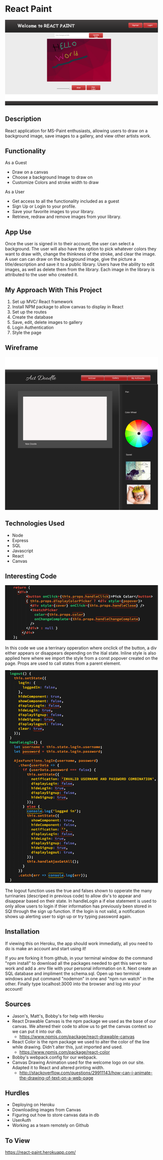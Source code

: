 # React Paint

![](./images/main.png)

## Description

React application for MS-Paint enthusiasts, allowing users to draw on a background image, save images to a gallery, and view other artists work.

## Functionality

As a Guest

- Draw on a canvas
- Choose a background Image to draw on
- Customize Colors and stroke width to draw

As a User

- Get access to all the functionality included as a guest
- Sign Up or Login to your profile.
- Save your favorite images to your library.
- Retrieve, redraw and remove images from your library.

## App Use

Once the user is signed in to their account, the user can select a background. The user will also have the option to pick whatever colors they want to draw with, change the thinkness of the stroke, and clear the image. A user can can draw on the background image, give the picture a title/description and save it to a public library. Users have the ability to edit images, as well as delete them from the library. Each image in the library is attributed to the user who created it.

## My Approach With This Project

1. Set up MVC/ React framework
2. Install NPM package to allow canvas to display in React
3. Set up the routes
4. Create the database
5. Save, edit, delete images to gallery
5. Login Authentication
6. Style the page

## Wireframe

![](./images/userpage.png)

## Technologies Used

- Node
- Express
- SQL
- Javascript
- React
- Canvas

## Interesting Code

![](./images/ex1.png)

In this code we use a terrinary opperation where onclick of the button, a div either appears or disappears depending on the itial state. Inline style is also applied here where we import the style from a const popover created on the page. Props are used to call states from a parent element.

![](./images/ex2.png)

The logout function uses the true and falses shown to opperate the many turrinaries (descriped in previous code) to allow div's to appear and disappear based on their state. In handleLogin a if else statement is used to only allow users to login if thier information has previously been stored in SQl through the sign up function. If the login is not valid, a notification shows up alerting user to sign up or try typing password again.

## Installation

If viewing this on Heroku, the app should work immediatly, all you need to do is make an account and start using it!

If you are forking it from github, in your terminal window do the command "npm install" to download all the packages needed to get this server to work and add a .env file with your personal information on it. Next create an SQL database and impliment the schema.sql. Open up two terminal windows and put command "nodemon" in one and "npm run watch" in the other. Finally type localhost:3000 into the browser and log into your account!

## Sources

- Jason's, Matt's, Bobby's for help with Heroku
- React Drawable Canvas is the npm package we used as the base of our canvas. We altered their code to allow us to get the canvas context so we can put it into our db.
  - https://www.npmjs.com/package/react-drawable-canvas
- React Color is the npm package we used to alter the color of the line while drawing. Didn't alter this, just imported and used.
  - https://www.npmjs.com/package/react-color
- Bobby's webpack.config for our webpack.
- Canvas Drawing Animation used for the welcome logo on our site. Adapted it to React and altered printing width.
  - http://stackoverflow.com/questions/29911143/how-can-i-animate-the-drawing-of-text-on-a-web-page

## Hurdles

- Deploying on Heroku
- Downloading images from Canvas
- Figuring out how to store canvas data in db
- UserAuth
- Working as a team remotely on Github

## To View

https://react-paint.herokuapp.com/
